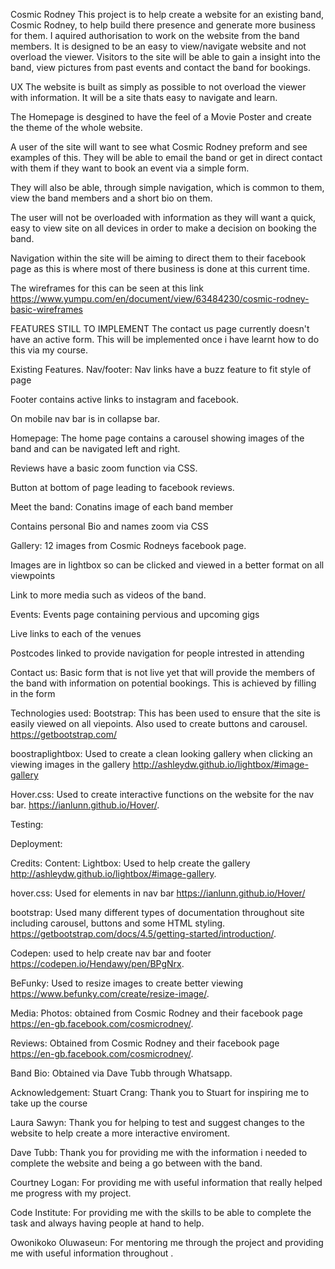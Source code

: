 Cosmic Rodney
This project is to help create a website for an existing band, Cosmic Rodney, to help build there presence and generate more business for them.
I aquired authorisation to work on the website from the band members. It is designed to be an easy to view/navigate website and not overload the viewer.
Visitors to the site will be able to gain a insight into the band, view pictures from past events and contact the band for bookings. 



UX
The website is built as simply as possible to not overload the viewer with information. It will be a site thats easy to navigate and learn.

The Homepage is desgined to have the feel of a Movie Poster and create the theme of the whole website. 

A user of the site will want to see what Cosmic Rodney preform and see examples of this. They will be able to email the band or get in direct contact with them
if they want to book an event via a simple form.

They will also be able, through simple navigation, which is common to them, view the band members and a short bio on them.

The user will not be overloaded with information as they will want a quick, easy to view site on all devices in order to make a decision
on booking the band.

Navigation within the site will be aiming to direct them to their facebook page as this is where most of there business is done at this current time.

The wireframes for this can be seen at this link https://www.yumpu.com/en/document/view/63484230/cosmic-rodney-basic-wireframes

FEATURES STILL TO IMPLEMENT
The contact us page currently doesn't have an active form. This will be implemented once i have learnt how to do this via my course. 



Existing Features.
Nav/footer:
Nav links have a buzz feature to fit style of page

Footer contains active links to instagram and facebook.

On mobile nav bar is in collapse bar. 

Homepage:
The home page contains a carousel showing images of the band and can be navigated left and right.

Reviews have a basic zoom function via CSS. 

Button at bottom of page leading to facebook reviews.

Meet the band:
Conatins image of each band member

Contains personal Bio and names zoom via CSS

Gallery:
12 images from Cosmic Rodneys facebook page.

Images are in lightbox so can be clicked and viewed in a better format on all viewpoints

Link to more media such as videos of the band. 

Events:
Events page containing pervious and upcoming gigs

Live links to each of the venues

Postcodes linked to provide navigation for people intrested in attending 

Contact us:
Basic form that is not live yet that will provide the members of the band with information on potential bookings. This is achieved by filling in the form

Technologies used:
Bootstrap: This has been used to ensure that the site is easily viewed on all viepoints. Also used to create buttons and carousel.
https://getbootstrap.com/

boostraplightbox: Used to create a clean looking gallery when clicking an viewing images in the gallery
http://ashleydw.github.io/lightbox/#image-gallery

Hover.css: Used to create interactive functions on the website for the nav bar.
https://ianlunn.github.io/Hover/.

Testing:



Deployment:



Credits: 
Content:
Lightbox: Used to help create the gallery http://ashleydw.github.io/lightbox/#image-gallery.

hover.css: Used for elements in nav bar https://ianlunn.github.io/Hover/

bootstrap: Used many different types of documentation throughout site including carousel, buttons and some HTML styling. https://getbootstrap.com/docs/4.5/getting-started/introduction/.

Codepen: used to help create nav bar and footer https://codepen.io/Hendawy/pen/BPgNrx.

BeFunky: Used to resize images to create better viewing https://www.befunky.com/create/resize-image/.


Media:
Photos: obtained from Cosmic Rodney and their facebook page https://en-gb.facebook.com/cosmicrodney/.

Reviews: Obtained from Cosmic Rodney and their facebook page https://en-gb.facebook.com/cosmicrodney/.

Band Bio: Obtained via Dave Tubb through Whatsapp. 

Acknowledgement:
Stuart Crang:
Thank you to Stuart for inspiring me to take up the course 

Laura Sawyn: 
Thank you for helping to test and suggest changes to the website to help create a more interactive enviroment. 

Dave Tubb:
Thank you for providing me with the information i needed to complete the website and being a go between with the band.

Courtney Logan:
For providing me with useful information that really helped me progress with my project. 

Code Institute:
For providing me with the skills to be able to complete the task and always having people at hand to help.

Owonikoko Oluwaseun:
For mentoring me through the project and providing me with useful information throughout .


